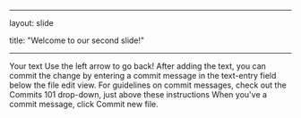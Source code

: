 

---

layout: slide

title: "Welcome to our second slide!"

---

Your text
Use the left arrow to go back!
After adding the text, you can commit the change by entering a commit message in the text-entry field below the file edit view. For guidelines on commit messages, check out the Commits 101 drop-down, just above these instructions
When you've a commit message, click Commit new file.
